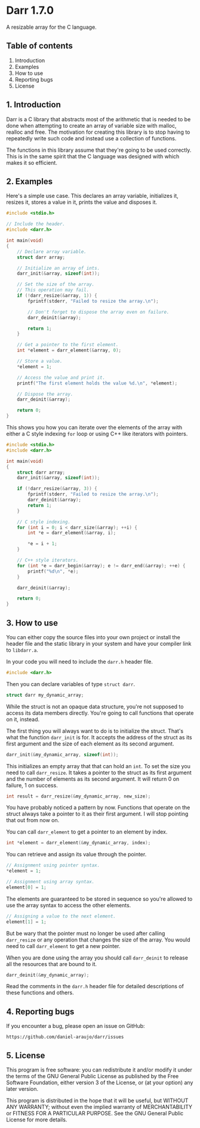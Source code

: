 # Darr 1.7.0

A resizable array for the C language.


## Table of contents

1. Introduction
2. Examples
3. How to use
4. Reporting bugs
5. License


## 1. Introduction

Darr is a C library that abstracts most of the arithmetic that is needed to be
done when attempting to create an array of variable size with malloc, realloc
and free. The motivation for creating this library is to stop having to
repeatedly write such code and instead use a collection of functions.

The functions in this library assume that they're going to be used correctly.
This is in the same spirit that the C language was designed with which makes it
so efficient.


## 2. Examples

Here's a simple use case. This declares an array variable, initializes it,
resizes it, stores a value in it, prints the value and disposes it.

```C
#include <stdio.h>

// Include the header.
#include <darr.h>

int main(void)
{
	// Declare array variable.
	struct darr array;

	// Initialize an array of ints.
	darr_init(&array, sizeof(int));

	// Set the size of the array.
	// This operation may fail.
	if (!darr_resize(&array, 1)) {
		fprintf(stderr, "Failed to resize the array.\n");

		// Don't forget to dispose the array even on failure.
		darr_deinit(&array);

		return 1;
	}

	// Get a pointer to the first element.
	int *element = darr_element(&array, 0);

	// Store a value.
	*element = 1;

	// Access the value and print it.
	printf("The first element holds the value %d.\n", *element);

	// Dispose the array.
	darr_deinit(&array);

	return 0;
}
```

This shows you how you can iterate over the elements of the array with either a
C style indexing `for` loop or using C++ like iterators with pointers.

```C
#include <stdio.h>
#include <darr.h>

int main(void)
{
	struct darr array;
	darr_init(&array, sizeof(int));

	if (!darr_resize(&array, 3)) {
		fprintf(stderr, "Failed to resize the array.\n");
		darr_deinit(&array);
		return 1;
	}

	// C style indexing.
	for (int i = 0; i < darr_size(&array); ++i) {
		int *e = darr_element(&array, i);

		*e = i + 1;
	}

	// C++ style iterators.
	for (int *e = darr_begin(&array); e != darr_end(&array); ++e) {
		printf("%d\n", *e);
	}

	darr_deinit(&array);

	return 0;
}
```


## 3. How to use

You can either copy the source files into your own project or install the
header file and the static library in your system and have your compiler link
to `libdarr.a`.

In your code you will need to include the `darr.h` header file.

```C
#include <darr.h>
```

Then you can declare variables of type `struct darr`.

```C
struct darr my_dynamic_array;
```

While the struct is not an opaque data structure, you're not supposed to access
its data members directly. You're going to call functions that operate on it,
instead.

The first thing you will always want to do is to initialize the struct. That's
what the function `darr_init` is for. It accepts the address of the struct as
its first argument and the size of each element as its second argument.

```C
darr_init(&my_dynamic_array, sizeof(int));
```

This initializes an empty array that that can hold an `int`.
To set the size you need to call `darr_resize`. It takes a pointer to the
struct as its first argument and the number of elements as its second argument.
It will return 0 on failure, 1 on success.

```C
int result = darr_resize(&my_dynamic_array, new_size);
```

You have probably noticed a pattern by now. Functions that operate on the
struct always take a pointer to it as their first argument. I will stop
pointing that out from now on.

You can call `darr_element` to get a pointer to an element by index.

```C
int *element = darr_element(&my_dynamic_array, index);
```

You can retrieve and assign its value through the pointer.

```C
// Assignment using pointer syntax.
*element = 1;

// Assignment using array syntax.
element[0] = 1;
```

The elements are guaranteed to be stored in sequence so you're allowed to use
the array syntax to access the other elements.

```C
// Assigning a value to the next element.
element[1] = 1;
```

But be wary that the pointer must no longer be used after calling `darr_resize`
or any operation that changes the size of the array. You would need to call
`darr_element` to get a new pointer.

When you are done using the array you should call `darr_deinit` to release all
the resources that are bound to it.

```C
darr_deinit(&my_dynamic_array);
```

Read the comments in the `darr.h` header file for detailed descriptions of
these functions and others.


## 4. Reporting bugs

If you encounter a bug, please open an issue on GitHub:

	https://github.com/daniel-araujo/darr/issues


## 5. License

This program is free software: you can redistribute it and/or modify it under
the terms of the GNU General Public License as published by the Free Software
Foundation, either version 3 of the License, or (at your option) any later
version.

This program is distributed in the hope that it will be useful, but WITHOUT
ANY WARRANTY; without even the implied warranty of MERCHANTABILITY or FITNESS
FOR A PARTICULAR PURPOSE. See the GNU General Public License for more details.
